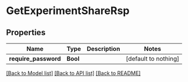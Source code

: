# GetExperimentShareRsp


## Properties
Name | Type | Description | Notes
------------ | ------------- | ------------- | -------------
**require_password** | **Bool** |  | [default to nothing]


[[Back to Model list]](../README.md#models) [[Back to API list]](../README.md#api-endpoints) [[Back to README]](../README.md)



